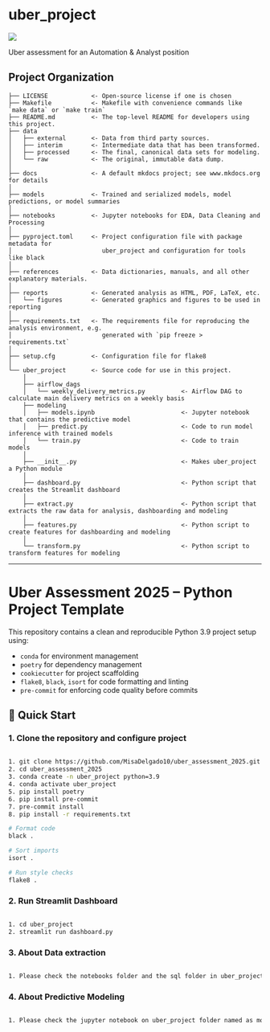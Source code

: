 # uber_project

<a target="_blank" href="https://cookiecutter-data-science.drivendata.org/">
    <img src="https://img.shields.io/badge/CCDS-Project%20template-328F97?logo=cookiecutter" />
</a>

Uber assessment for an Automation & Analyst position

## Project Organization

```
├── LICENSE            <- Open-source license if one is chosen
├── Makefile           <- Makefile with convenience commands like `make data` or `make train`
├── README.md          <- The top-level README for developers using this project.
├── data
│   ├── external       <- Data from third party sources.
│   ├── interim        <- Intermediate data that has been transformed.
│   ├── processed      <- The final, canonical data sets for modeling.
│   └── raw            <- The original, immutable data dump.
│
├── docs               <- A default mkdocs project; see www.mkdocs.org for details
│
├── models             <- Trained and serialized models, model predictions, or model summaries
│
├── notebooks          <- Jupyter notebooks for EDA, Data Cleaning and Processing
│
├── pyproject.toml     <- Project configuration file with package metadata for 
│                         uber_project and configuration for tools like black
│
├── references         <- Data dictionaries, manuals, and all other explanatory materials.
│
├── reports            <- Generated analysis as HTML, PDF, LaTeX, etc.
│   └── figures        <- Generated graphics and figures to be used in reporting
│
├── requirements.txt   <- The requirements file for reproducing the analysis environment, e.g.
│                         generated with `pip freeze > requirements.txt`
│
├── setup.cfg          <- Configuration file for flake8
│
└── uber_project       <- Source code for use in this project.
    │
    ├── airflow_dags                
    │   └── weekly_delivery_metrics.py          <- Airflow DAG to calculate main delivery metrics on a weekly basis
    ├── modeling                
    │   ├── models.ipynb                        <- Jupyter notebook that contains the predictive model    
    │   ├── predict.py                          <- Code to run model inference with trained models          
    │   └── train.py                            <- Code to train models
    │
    ├── __init__.py                             <- Makes uber_project a Python module
    │
    ├── dashboard.py                            <- Python script that creates the Streamlit dashboard
    │
    ├── extract.py                              <- Python script that extracts the raw data for analysis, dashboarding and modeling
    │
    ├── features.py                             <- Python script to create features for dashboarding and modeling
    │
    └── transform.py                            <- Python script to transform features for modeling
```

--------

# Uber Assessment 2025 – Python Project Template

This repository contains a clean and reproducible Python 3.9 project setup using:

- `conda` for environment management
- `poetry` for dependency management
- `cookiecutter` for project scaffolding
- `flake8`, `black`, `isort` for code formatting and linting
- `pre-commit` for enforcing code quality before commits

## 🚀 Quick Start

### 1. Clone the repository and configure project

```bash

1. git clone https://github.com/MisaDelgado10/uber_assessment_2025.git
2. cd uber_assessment_2025
3. conda create -n uber_project python=3.9
4. conda activate uber_project
5. pip install poetry
6. pip install pre-commit
7. pre-commit install
8. pip install -r requirements.txt 

# Format code
black .

# Sort imports
isort .

# Run style checks
flake8 .

```
### 2. Run Streamlit Dashboard

```bash

1. cd uber_project
2. streamlit run dashboard.py
```

### 3. About Data extraction

```bash

1. Please check the notebooks folder and the sql folder in uber_project/sql/
```

### 4. About Predictive Modeling

```bash

1. Please check the jupyter notebook on uber_project folder named as models.ipynb
```
